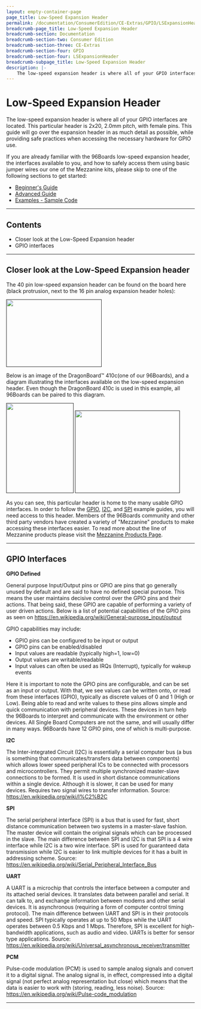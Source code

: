 ```yaml
---
layout: empty-container-page
page_title: Low-Speed Expansion Header
permalink: /documentation/ConsumerEdition/CE-Extras/GPIO/LSExpansionHeader/
breadcrumb-page_title: Low-Speed Expansion Header
breadcrumb-section: Documentation
breadcrumb-section-two: Consumer Edition
breadcrumb-section-three: CE-Extras
breadcrumb-section-four: GPIO
breadcrumb-section-four: LSExpansionHeader
breadcrumb-subpage_title: Low-Speed Expansion Header
description: |-
    The low-speed expansion header is where all of your GPIO interfaces are located. This particular header is 2x20, 2.0mm pitch, with female pins. This guide will go over the expansion header in as much detail as possible, while providing safe practices when accessing the necessary hardware for GPIO use.
---
```

# Low-Speed Expansion Header

The low-speed expansion header is where all of your GPIO interfaces are located. This particular header is 2x20, 2.0mm pitch, with female pins. This guide will go over the expansion header in as much detail as possible, while providing safe practices when accessing the necessary hardware for GPIO use.

If you are already familiar with the 96Boards low-speed expansion header, the interfaces available to you, and how to safely access them using basic jumper wires our one of the Mezzanine kits, please skip to one of the following sections to get started:

- [Beginner's Guide](../Beginner/)
- [Advanced Guide](../Advanced/)
- [Examples - Sample Code](../Examples/)

***

## Contents

- Closer look at the Low-Speed Expansion header
- GPIO interfaces

***

## Closer look at the Low-Speed Expansion header

The 40 pin low-speed expansion header can be found on the board here (black protrusion, next to the 16 pin analog expansion header holes):

<a href="" align="left" target="_blank"><img src="http://i.imgur.com/k4zh8Mo.png" data-canonical-src="http://i.imgur.com/k4zh8Mo.png" width="255" height="180" /></a>

Below is an image of the DragonBoard™ 410c(one of our 96Boards), and a diagram illustrating the interfaces available on the low-speed expansion header. Even though the DragonBoard 410c is used in this example, all 96Boards can be paired to this diagram.

<a href="" align="left" target="_blank"><img src="http://i.imgur.com/yH9s441.png" data-canonical-src="http://i.imgur.com/yH9s441.png" width="180" height="240" /></a>
<a href="" align="right" target="_blank"><img src="http://i.imgur.com/zo44YPE.jpg" data-canonical-src="http://i.imgur.com/zo44YPE.jpg" width="280" height="220" /></a>

As you can see, this particular header is home to the many usable GPIO interfaces. In order to follow the [GPIO](), [I2C](), and [SPI]() example guides, you will need access to this header. Members of the 96Boards community and other third party vendors have created a variety of "Mezzanine" products to make accessing these interfaces easier. To read more about the line of Mezzanine products please visit the [Mezzanine Products Page](../../../MezzanineProducts/).

***

## GPIO Interfaces

**GPIO Defined**

General purpose Input/Output pins or GPIO are pins that go generally unused by default and are said to have no defined special purpose. This means the user maintains decisive control over the GPIO pins and their actions. That being said, these GPIO are capable of performing a variety of user driven actions. Below is a list of potential capabilities of the GPIO pins as seen on https://en.wikipedia.org/wiki/General-purpose_input/output

GPIO capabilities may include:

- GPIO pins can be configured to be input or output
- GPIO pins can be enabled/disabled
- Input values are readable (typically high=1, low=0)
- Output values are writable/readable
- Input values can often be used as IRQs (Interrupt), typically for wakeup events

Here it is important to note the GPIO pins are configurable, and can be set as an input or output. With that, we see values can be written onto, or read from these interfaces (GPIO), typically as discrete values of 0 and 1 (High or Low). Being able to read and write values to these pins allows simple and quick communication with peripheral devices. These devices in turn help the 96Boards to interpret and communicate with the environment or other devices. All Single Board Computers are not the same, and will usually differ in many ways. 96Boards have 12 GPIO pins, one of which is multi-purpose.

**I2C**

The Inter-integrated Circuit (I2C) is essentially a serial computer bus (a bus is something that communicates/transfers data between components) which allows lower speed peripheral ICs to be connected with processors and microcontrollers. They permit multiple synchronized master-slave connections to be formed. It is used in short distance communications within a single device. Although it is slower, it can be used for many devices. Requires two signal wires to transfer information.
Source: https://en.wikipedia.org/wiki/I%C2%B2C

**SPI**

The serial peripheral interface (SPI) is a bus that is used for fast, short distance communication between two systems in a master-slave fashion. The master device will contain the original signals which can be processed in the slave. The main difference between SPI and I2C is that SPI is a 4 wire interface while I2C is a two wire interface. SPI is used for guaranteed data transmission while I2C is easier to link multiple devices for it has a built in addressing scheme.
Source: https://en.wikipedia.org/wiki/Serial_Peripheral_Interface_Bus

**UART**

A UART is a microchip that controls the interface between a computer and its attached serial devices. It translates data between parallel and serial. It can talk to, and exchange information between modems and other serial devices. It is asynchronous (requiring a form of computer control timing protocol). The main difference between UART and SPI is in their protocols and speed. SPI typically operates at up to 50 Mbps while the UART operates between 0.5 Kbps and 1 Mbps. Therefore, SPI is excellent for high-bandwidth applications, such as audio and video. UARTs is better for sensor type applications.
Source: https://en.wikipedia.org/wiki/Universal_asynchronous_receiver/transmitter

**PCM**

Pulse-code modulation (PCM) is used to sample analog signals and convert it to a digital signal. The analog signal is, in effect, compressed into a digital signal (not perfect analog representation but close) which means that the data is easier to work with (storing, reading, less noise).
Source: https://en.wikipedia.org/wiki/Pulse-code_modulation

***

